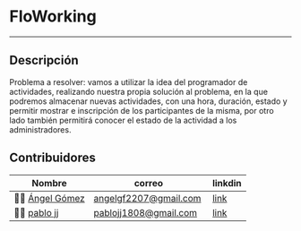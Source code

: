 # FloWorking
------------------------------------

## Descripción
Problema a resolver: vamos a utilizar la idea del programador de actividades, realizando nuestra propia solución al problema, en la que podremos almacenar nuevas actividades, con una hora, duración, estado y permitir mostrar e inscripción de los participantes de la misma, por otro lado también permitirá conocer el estado de la actividad a los administradores.

## Contribuidores
| Nombre | correo | linkdin |
|--------|--------|---------|
|👨‍💻 [Ángel Gómez](https://github.com/Angelgf22)| angelgf2207@gmail.com | [link](https://www.linkedin.com/in/%C3%A1ngel-g%C3%B3mez-ferrer-737761207/)|
|👨‍💻 [pablo jj](https://github.com/pablojj1808) | pablojj1808@gmail.com |[link](https://www.linkedin.com/in/pablo-jj-60b262132/)|

